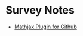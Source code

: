 # Survey Notes

- [Mathjax Plugin for Github](https://chrome.google.com/webstore/detail/mathjax-plugin-for-github/ioemnmodlmafdkllaclgeombjnmnbima)
